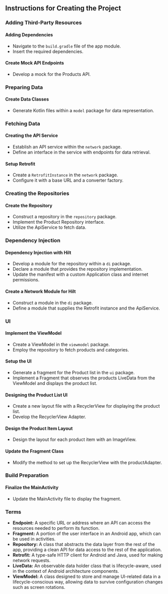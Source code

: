 ## Instructions for Creating the Project

### Adding Third-Party Resources

#### Adding Dependencies
- Navigate to the `build.gradle` file of the app module.
- Insert the required dependencies.

#### Create Mock API Endpoints
- Develop a mock for the Products API.

### Preparing Data

#### Create Data Classes
- Generate Kotlin files within a `model` package for data representation.

### Fetching Data

#### Creating the API Service
- Establish an API service within the `network` package.
- Define an interface in the service with endpoints for data retrieval.

#### Setup Retrofit
- Create a `RetrofitInstance` in the `network` package.
- Configure it with a base URL and a converter factory.

### Creating the Repositories

#### Create the Repository
- Construct a repository in the `repository` package.
- Implement the Product Repository interface.
- Utilize the ApiService to fetch data.

### Dependency Injection

#### Dependency Injection with Hilt
- Develop a module for the repository within a `di` package.
- Declare a module that provides the repository implementation.
- Update the manifest with a custom Application class and internet permissions.

#### Create a Network Module for Hilt
- Construct a module in the `di` package.
- Define a module that supplies the Retrofit instance and the ApiService.

### UI

#### Implement the ViewModel
- Create a ViewModel in the `viewmodel` package.
- Employ the repository to fetch products and categories.

#### Setup the UI
- Generate a fragment for the Product list in the `ui` package.
- Implement a Fragment that observes the products LiveData from the ViewModel and displays the product list.

#### Designing the Product List UI
- Create a new layout file with a RecyclerView for displaying the product list.
- Develop the RecyclerView Adapter.

#### Design the Product Item Layout
- Design the layout for each product item with an ImageView.

#### Update the Fragment Class
- Modify the method to set up the RecyclerView with the productAdapter.

### Build Preparation

#### Finalize the MainActivity
- Update the MainActivity file to display the fragment.

### Terms
- **Endpoint:** A specific URL or address where an API can access the resources needed to perform its function.
- **Fragment:** A portion of the user interface in an Android app, which can be used in activities.
- **Repository:** A class that abstracts the data layer from the rest of the app, providing a clean API for data access to the rest of the application.
- **Retrofit:** A type-safe HTTP client for Android and Java, used for making network requests.
- **LiveData:** An observable data holder class that is lifecycle-aware, used in the context of Android architecture components.
- **ViewModel:** A class designed to store and manage UI-related data in a lifecycle-conscious way, allowing data to survive configuration changes such as screen rotations.